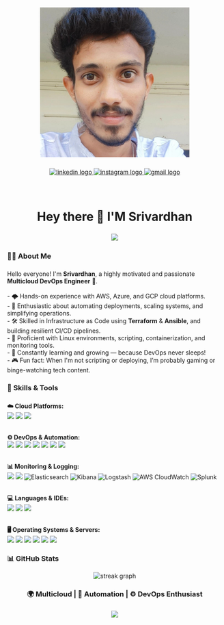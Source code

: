 <br clear="both">

<div align="center">
  <img height="350" src="https://github.com/vardhan1228/vardhan1228/blob/main/hero-bg1.jpg?raw=true"/>
</div>

###

<div align="center">
  <a href="https://www.linkedin.com/in/srivardhan1228/" target="_blank">
    <img src="https://img.shields.io/static/v1?message=LinkedIn&logo=linkedin&label=srivardhan&color=0077B5&logoColor=red&labelColor=&style=for-the-badge" height="25" alt="linkedin logo" />
  </a>
  <a href="https://www.instagram.com/sri_vardhan_vallabhaneni/" target="_blank">
    <img src="https://img.shields.io/static/v1?message=Instagram&logo=instagram&label=&color=E4405F&logoColor=white&labelColor=&style=for-the-badge" height="25" alt="instagram logo" />
  </a>
  <a href="mailto:vvardhan2211@gmail.com" target="_blank">
    <img src="https://img.shields.io/static/v1?message=Gmail&logo=gmail&label=&color=D14836&logoColor=white&labelColor=yellow&style=for-the-badge" height="25" alt="gmail logo" />
  </a>
</div>

###

<br clear="both">

<h1 align="center">Hey there 👋 I'M Srivardhan</h1>

###

<div align="center">
  <img src="https://visitor-badge.laobi.icu/badge?page_id=vardhan1228.vardhan1228&left_color=darkgreen&right_color=peru&left_text=Visitors" />
</div>

###

<h3 align="left">👨‍💻 About Me</h3>

###

<p align="left">
  Hello everyone! I'm <strong>Srivardhan</strong>, a highly motivated and passionate <strong>Multicloud DevOps Engineer</strong> 🚀.<br><br>
  - 🌩 Hands-on experience with AWS, Azure, and GCP cloud platforms.<br>
  - 🔄 Enthusiastic about automating deployments, scaling systems, and simplifying operations.<br>
  - 🛠 Skilled in Infrastructure as Code using <strong>Terraform</strong> & <strong>Ansible</strong>, and building resilient CI/CD pipelines.<br>
  - 🐧 Proficient with Linux environments, scripting, containerization, and monitoring tools.<br>
  - 🌱 Constantly learning and growing — because DevOps never sleeps!<br>
  - 🎮 Fun fact: When I'm not scripting or deploying, I’m probably gaming or binge-watching tech content.
</p>

###

<h3 align="left">🧰 Skills & Tools</h3>

###

<div align="left">
  <strong>☁️ Cloud Platforms:</strong><br>
  <img src="https://cdn.jsdelivr.net/gh/devicons/devicon/icons/amazonwebservices/amazonwebservices-plain-wordmark.svg" height="40"/>
  <img src="https://cdn.jsdelivr.net/gh/devicons/devicon/icons/azure/azure-original.svg" height="40"/>
  <img src="https://cdn.jsdelivr.net/gh/devicons/devicon/icons/googlecloud/googlecloud-original.svg" height="40"/>
  <br><br>

  <strong>⚙️ DevOps & Automation:</strong><br>
  <img src="https://cdn.jsdelivr.net/gh/devicons/devicon/icons/terraform/terraform-original.svg" height="40"/>
  <img src="https://cdn.jsdelivr.net/gh/devicons/devicon/icons/ansible/ansible-original.svg" height="40"/>
  <img src="https://cdn.jsdelivr.net/gh/devicons/devicon/icons/git/git-original.svg" height="40"/>
  <img src="https://cdn.jsdelivr.net/gh/devicons/devicon/icons/docker/docker-plain-wordmark.svg" height="40"/>
  <img src="https://cdn.jsdelivr.net/gh/devicons/devicon/icons/kubernetes/kubernetes-plain.svg" height="40"/>
  <img src="https://cdn.jsdelivr.net/gh/devicons/devicon/icons/circleci/circleci-plain.svg" height="40"/>
  <img src="https://cdn.jsdelivr.net/gh/devicons/devicon/icons/argocd/argocd-original.svg" height="40"/>
  <br><br>

  <strong>📊 Monitoring & Logging:</strong><br>
  <img src="https://cdn.jsdelivr.net/gh/devicons/devicon/icons/prometheus/prometheus-original.svg" height="40"/>
  <img src="https://cdn.jsdelivr.net/gh/devicons/devicon/icons/grafana/grafana-original.svg" height="40"/>
  <img src="https://cms.cdata.com/media/qm4bm0ks/20190131-elasticsearch-driver-difference-1.png" height="40" title="Elasticsearch" alt="Elasticsearch"/>
  <img src="https://upload.wikimedia.org/wikipedia/commons/3/38/Kibana_logo.svg" height="40" title="Kibana" alt="Kibana"/>
  <img src="https://www.vectorlogo.zone/logos/logstash/logstash-icon.svg" height="40" title="Logstash" alt="Logstash"/>
  <img src="https://cdn.iconscout.com/icon/free/png-512/aws-cloudwatch-1869033-1583151.png" height="40" title="AWS CloudWatch" alt="AWS CloudWatch"/>
  <img src="https://cdn.worldvectorlogo.com/logos/splunk-2.svg" height="40" title="Splunk" alt="Splunk"/>
  <br><br>

  <strong>💻 Languages & IDEs:</strong><br>
  <img src="https://cdn.jsdelivr.net/gh/devicons/devicon/icons/python/python-original.svg" height="40"/>
  <img src="https://cdn.jsdelivr.net/gh/devicons/devicon/icons/vscode/vscode-original.svg" height="40"/>
  <img src="https://cdn.jsdelivr.net/gh/devicons/devicon/icons/pycharm/pycharm-original.svg" height="40"/>
  <br><br>

  <strong>🖥 Operating Systems & Servers:</strong><br>
  <img src="https://cdn.jsdelivr.net/gh/devicons/devicon/icons/linux/linux-original.svg" height="40"/>
  <img src="https://cdn.jsdelivr.net/gh/devicons/devicon/icons/ubuntu/ubuntu-plain.svg" height="40"/>
  <img src="https://cdn.jsdelivr.net/gh/devicons/devicon/icons/windows8/windows8-original.svg" height="40"/>
  <img src="https://cdn.jsdelivr.net/gh/devicons/devicon/icons/tomcat/tomcat-original.svg" height="40"/>
  <img src="https://cdn.jsdelivr.net/gh/devicons/devicon/icons/nginx/nginx-original.svg" height="40"/>
  <img src="https://cdn.jsdelivr.net/gh/devicons/devicon/icons/apache/apache-original.svg" height="40"/>
</div>

###

<h3 align="left">📊 GitHub Stats</h3>

<div align="center">
  <img src="https://streak-stats.demolab.com?user=vardhan1228&locale=en&mode=daily&theme=dark&hide_border=false&border_radius=5&order=3" height="220" alt="streak graph" />
</div>

###

<h3 align="center">🌍 Multicloud | 🔁 Automation | ⚙️ DevOps Enthusiast</h3>

###

<div align="center">
  <img src="https://profile-counter.glitch.me/vardhan1228/count.svg?" />
</div>
